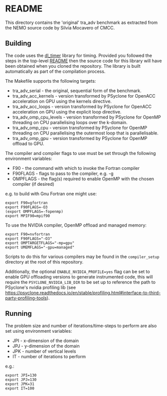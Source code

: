 # README #

This directory contains the 'original' tra_adv benchmark as extracted from
the NEMO source code by Silvia Mocavero of CMCC.

## Building ##

The code uses the [dl_timer](https://bitbucket.org/apeg/dl_timer)
library for timing. Provided you followed the steps in the top-level
[README](../../../../README.md#obtaining-the-code) then the source code
for this library will have been obtained when you cloned the
repository. The library is built automatically as part of the
compilation process.

The Makefile supports the following targets:

* tra_adv_serial         - the original, sequential form of the benchmark.
* tra_adv_acc_kernels    - version transformed by PSyclone for OpenACC acceleration
                           on GPU using the kernels directive.
* tra_adv_acc_loops      - version transformed by PSyclone for OpenACC acceleration
                           on GPU using the explicit loop directive.
* tra_adv_omp_cpu_levels - version transformed by PSyclone for OpenMP threading
                           on CPU parallelising loops over the k-domain.
* tra_adv_omp_cpu        - version transformed by PSyclone for OpenMP threading
                           on CPU parallelising the outermost loop that is
                           parallelisable.
* tra_adv_omp_gpu        - version transformed by PSyclone for OpenMP offload to
                           GPU.

The compiler and compiler flags to use must be set through the following
environment variables:

* F90      - the command with which to invoke the Fortran compiler
* F90FLAGS - flags to pass to the compiler, e.g. -g
* OMPFLAGS - the flag(s) required to enable OpenMP with the chosen compiler
             (if desired)

e.g. to build with Gnu Fortran one might use:

    export F90=gfortran
    export F90FLAGS=-O3
    (export OMPFLAGS=-fopenmp)
    export MPIF90=mpif90

To use the NVIDIA compiler, OpenMP offload and managed memory:

    export F90=nvfortran
    export F90FLAGS="-O3"
    export OMPTARGETFLAGS="-mp=gpu"
    export UMEMFLAGS="-gpu=managed"

Scripts to do this for various compilers may be found in the `compiler_setup`
directory at the root of this repository.

Additionally, the optional `ENABLE_NVIDIA_PROFILE=yes` flag can be set to enable
GPU offloading versions to generate instrumented code, this will require the
`PSYCLONE_NVIDIA_LIB_DIR` to be set up to reference the path to PSyclone's nvidia
profiling lib (see
https://psyclone.readthedocs.io/en/stable/profiling.html#interface-to-third-party-profiling-tools).

## Running ##

The problem size and number of iterations/time-steps to perform are also
set using environment variables:

* JPI - x-dimension of the domain
* JPJ - y-dimension of the domain
* JPK - number of vertical levels
* IT - number of iterations to perform

e.g.:

    export JPI=130
    export JPJ=130
    export JPK=31
    export IT=100
